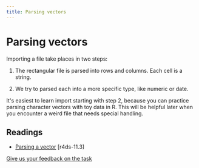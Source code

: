 ```yaml
---
title: Parsing vectors
---
```


<!-- Generated automatically from parse-vector.yml. Do not edit by hand -->

# Parsing vectors

Importing a file take places in two steps:

1. The rectangular file is parsed into rows and columns. Each cell
   is a string.

2. We try to parsed each into a more specific type, like numeric or date.

It's easiest to learn import starting with step 2, because you can
practice parsing character vectors with toy data in R. This will be helpful
later when you encounter a weird file that needs special handling.

## Readings

  * [Parsing a vector](http://r4ds.had.co.nz/data-import.html#parsing-a-vector) [r4ds-11.3]



[Give us your feedback on the task](https://goo.gl/forms/Lpq7Cj9dAUIgchJI2)
